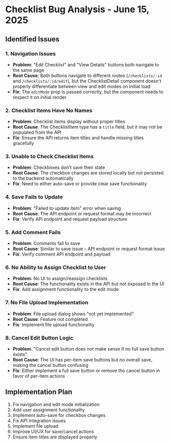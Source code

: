# Checklist Bug Analysis - June 15, 2025

## Identified Issues

### 1. Navigation Issues
- **Problem**: "Edit Checklist" and "View Details" buttons both navigate to the same page
- **Root Cause**: Both buttons navigate to different routes (`/checklists/:id` and `/checklists/:id/edit`), but the ChecklistDetail component doesn't properly differentiate between view and edit modes on initial load
- **Fix**: The `editMode` prop is passed correctly, but the component needs to respect it on initial render

### 2. Checklist Items Have No Names
- **Problem**: Checklist items display without proper titles
- **Root Cause**: The ChecklistItem type has a `title` field, but it may not be populated from the API
- **Fix**: Ensure the API returns item titles and handle missing titles gracefully

### 3. Unable to Check Checklist Items
- **Problem**: Checkboxes don't save their state
- **Root Cause**: The checkbox changes are stored locally but not persisted to the backend automatically
- **Fix**: Need to either auto-save or provide clear save functionality

### 4. Save Fails to Update
- **Problem**: "Failed to update item" error when saving
- **Root Cause**: The API endpoint or request format may be incorrect
- **Fix**: Verify API endpoint and request payload structure

### 5. Add Comment Fails
- **Problem**: Comments fail to save
- **Root Cause**: Similar to save issue - API endpoint or request format issue
- **Fix**: Verify comment API endpoint and payload

### 6. No Ability to Assign Checklist to User
- **Problem**: No UI to assign/reassign checklists
- **Root Cause**: The functionality exists in the API but not exposed in the UI
- **Fix**: Add assignment functionality to the edit mode

### 7. No File Upload Implementation
- **Problem**: File upload dialog shows "not yet implemented"
- **Root Cause**: Feature not completed
- **Fix**: Implement file upload functionality

### 8. Cancel Edit Button Logic
- **Problem**: "Cancel edit button does not make sense if no full save button exists"
- **Root Cause**: The UI has per-item save buttons but no overall save, making the cancel button confusing
- **Fix**: Either implement a full save button or remove the cancel button in favor of per-item actions

## Implementation Plan

1. Fix navigation and edit mode initialization
2. Add user assignment functionality
3. Implement auto-save for checkbox changes
4. Fix API integration issues
5. Implement file upload
6. Improve UI/UX for save/cancel actions
7. Ensure item titles are displayed properly
